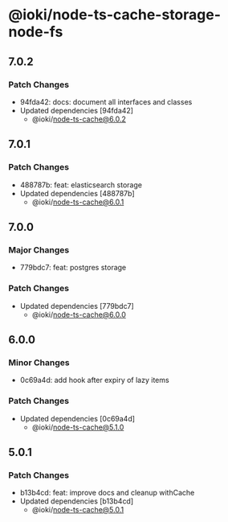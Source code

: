 # @ioki/node-ts-cache-storage-node-fs

## 7.0.2

### Patch Changes

- 94fda42: docs: document all interfaces and classes
- Updated dependencies [94fda42]
  - @ioki/node-ts-cache@6.0.2

## 7.0.1

### Patch Changes

- 488787b: feat: elasticsearch storage
- Updated dependencies [488787b]
  - @ioki/node-ts-cache@6.0.1

## 7.0.0

### Major Changes

- 779bdc7: feat: postgres storage

### Patch Changes

- Updated dependencies [779bdc7]
  - @ioki/node-ts-cache@6.0.0

## 6.0.0

### Minor Changes

- 0c69a4d: add hook after expiry of lazy items

### Patch Changes

- Updated dependencies [0c69a4d]
  - @ioki/node-ts-cache@5.1.0

## 5.0.1

### Patch Changes

- b13b4cd: feat: improve docs and cleanup withCache
- Updated dependencies [b13b4cd]
  - @ioki/node-ts-cache@5.0.1
